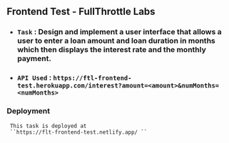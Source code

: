 ## Frontend Test - FullThrottle Labs


 * ### `Task` : Design and implement a user interface that allows a user to enter a loan amount and  loan duration in months which then displays the interest rate and the monthly payment.
 * ### `API Used` : `https://ftl-frontend-test.herokuapp.com/interest?amount=<amount>&numMonths=<numMonths> `
  
  
 ### Deployment 
     This task is deployed at 
     ``https://flt-frontend-test.netlify.app/ ``
 


